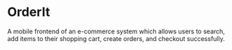 # OrderIt
A mobile frontend of an e-commerce system which allows users to search, add items to their shopping cart, create orders, and checkout successfully.
